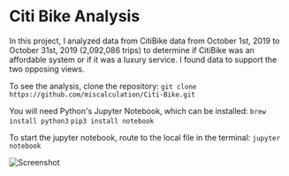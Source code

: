
# Citi Bike Analysis

In this project, I analyzed data from CitiBike data from October 1st, 2019 to October 31st, 2019 (2,092,086 trips) to determine if CitiBike was an affordable system or if it was a luxury service. I found data to support the two opposing views. 

To see the analysis, clone the repository:
```git clone https://github.com/miscalculation/Citi-Bike.git```
    
You will need Python's Jupyter Notebook, which can be installed:
```brew install python3```
```pip3 install notebook```

To start the jupyter notebook, route to the local file in the terminal:
```jupyter notebook```


![Screenshot](CitiBike_map.png)    
